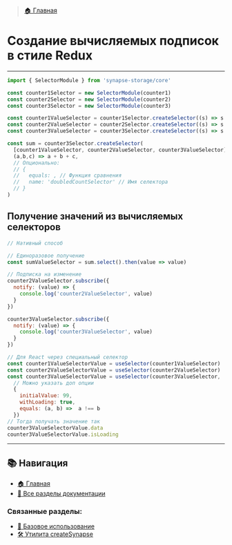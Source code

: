> [🏠 Главная](./README.md)

# Создание вычисляемых подписок в стиле Redux
___

```typescript
import { SelectorModule } from 'synapse-storage/core'

const counter1Selector = new SelectorModule(counter1)
const counter2Selector = new SelectorModule(counter2)
const counter3Selector = new SelectorModule(counter3)

const counter1ValueSelector = counter1Selector.createSelector((s) => s.value)
const counter2ValueSelector = counter2Selector.createSelector((s) => s.value)
const counter3ValueSelector = counter3Selector.createSelector((s) => s.value)

const sum = counter3Selector.createSelector(
  [counter1ValueSelector, counter2ValueSelector, counter3ValueSelector],
  (a,b,c) => a + b + c,
  // Опционально:
  // {
  //   equals: , // Функция сравнения
  //   name: 'doubledCountSelector' // Имя селектора
  // }
)
```


## Получение значений из вычисляемых селекторов
```jsx
// Нативный способ

// Единоразовое получение
const sumValueSelector = sum.select().then(value => value)

// Подписка на изменение
counter2ValueSelector.subscribe({
  notify: (value) => {
    console.log('counter2ValueSelector', value)
  }
})

counter3ValueSelector.subscribe({
  notify: (value) => {
    console.log('counter3ValueSelector', value)
  }
})

// Для React через специальный селектор
const counter1ValueSelectorValue = useSelector(counter1ValueSelector)
const counter2ValueSelectorValue = useSelector(counter2ValueSelector)
const counter3ValueSelectorValue = useSelector(counter3ValueSelector, 
  // Можно указать доп опции
  {
    initialValue: 99,
    withLoading: true,
    equals: (a, b) =>  a !== b
  })
// Тогда получать значение так
counter3ValueSelectorValue.data
counter3ValueSelectorValue.isLoading
```

___

## 📚 Навигация

- [🏠 Главная](./README.md)
- [📖 Все разделы документации](./README.md#-документация)

### Связанные разделы:
- [🚀 Базовое использование](./basic-usage.md)
- [🛠️ Утилита createSynapse](./create-synapse.md)
